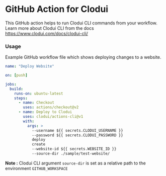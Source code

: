 # GitHub Action for Clodui

This GitHub action helps to run Clodui CLI commands from your workflow. Learn more about Clodui CLI from the docs https://www.clodui.com/docs/clodui-cli/

### Usage

Example GitHub workflow file which shows deploying changes to a website.

```yaml
name: "Deploy Website"

on: [push]

jobs:
  build:
    runs-on: ubuntu-latest
    steps:
      - name: Checkout
        uses: actions/checkout@v2
      - name: Deploy to Clodui
        uses: clodui/actions-cli@v1
        with:
          args: >
            --username ${{ secrets.CLODUI_USERNAME }}
            --password ${{ secrets.CLODUI_PASSWORD }}
            deploy
            create
            --website-id ${{ secrets.WEBSITE_ID }}
            --source-dir ./sample/test-website/
```

**Note :** Clodui CLI argument `source-dir` is set as a relative path to the environment `GITHUB_WORKSPACE`
